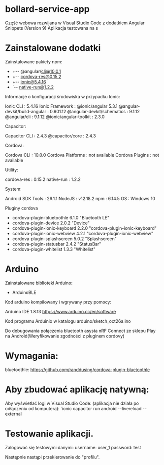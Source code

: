 # bollard-service-app

Część webowa rozwijana w Visual Studio Code z dodatkiem Angular Snippets (Version 9)
Aplikacja testowana na s

# Zainstalowane dodatki

Zainstalowane pakiety npm:
+ +-- @angular/cli@10.0.1
+ +-- cordova-res@0.15.2
+ +-- ionic@5.4.16
+ `-- native-run@1.2.2

Informacje o konfiguracji środowiska w przypadku Ionic:

   Ionic CLI                     : 5.4.16
   Ionic Framework               : @ionic/angular 5.3.1
   @angular-devkit/build-angular : 0.901.12
   @angular-devkit/schematics    : 9.1.12
   @angular/cli                  : 9.1.12
   @ionic/angular-toolkit        : 2.3.0

Capacitor:

   Capacitor CLI   : 2.4.3
   @capacitor/core : 2.4.3

Cordova:

   Cordova CLI       : 10.0.0
   Cordova Platforms : not available
   Cordova Plugins   : not available

Utility:

   cordova-res : 0.15.2
   native-run  : 1.2.2

System:

   Android SDK Tools : 26.1.1 
   NodeJS            : v12.18.2 
   npm               : 6.14.5
   OS                : Windows 10




Pluginy cordova

+ cordova-plugin-bluetoothle 6.1.0 "Bluetooth LE"
+ cordova-plugin-device 2.0.2 "Device"
+ cordova-plugin-ionic-keyboard 2.2.0 "cordova-plugin-ionic-keyboard"
+ cordova-plugin-ionic-webview 4.2.1 "cordova-plugin-ionic-webview"
+ cordova-plugin-splashscreen 5.0.2 "Splashscreen"
+ cordova-plugin-statusbar 2.4.2 "StatusBar"
+ cordova-plugin-whitelist 1.3.3 "Whitelist"


# Arduino

Zainstalowane biblioteki Arduino:
+ ArduinoBLE

Kod arduino kompilowany i wgrywany przy pomocy:

Arduino IDE 1.8.13
https://www.arduino.cc/en/software

Kod programu Arduinio w katalogu arduino/sketch_oct26a.ino


Do debugowania połączenia bluetooth asysta nRF Connect ze sklepu Play na Android(Weryfikowanie zgodności z pluginem cordovy)




# Wymagania:

bluetoothle:
https://github.com/randdusing/cordova-plugin-bluetoothle


#  Aby zbudować aplikację natywną:

Aby wyświetlać logi w Visual Studio Code: (aplikacja nie działa po odłączeniu od komputera):
`ionic capacitor run android --livereload --external


# Testowanie aplikacji.

Zalogować się testowymi danymi:
username: user_1 
password: test

Następnie nastąpi przekierowanie do "profilu".
